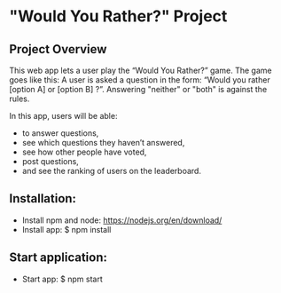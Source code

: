 # "Would You Rather?" Project

## Project Overview
This web app lets a user play the “Would You Rather?” game. 
The game goes like this: A user is asked a question in the form: “Would you rather [option A] or [option B] ?”. 
Answering "neither" or "both" is against the rules.

In this app, users will be able:
 * to answer questions, 
 * see which questions they haven’t answered, 
 * see how other people have voted, 
 * post questions, 
 * and see the ranking of users on the leaderboard.
 
 ## Installation:
 * Install npm and node: https://nodejs.org/en/download/
 * Install app: $ npm install
 
 ## Start application:
 * Start app: $ npm start
 